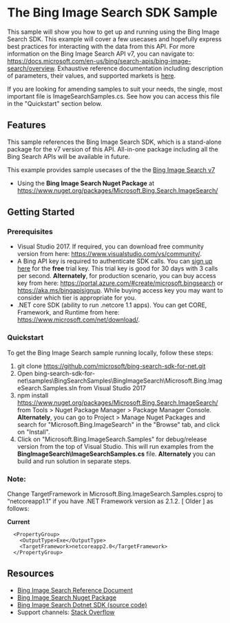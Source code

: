 # The Bing Image Search SDK Sample

This sample will show you how to get up and running using the Bing Image Search SDK. This example will cover a few usecases and hopefully express best practices for interacting with the data from this API. For more information on the Bing Image Search API v7, you can navigate to: https://docs.microsoft.com/en-us/bing/search-apis/bing-image-search/overview. Exhaustive reference documentation including description of parameters, their values, and supported markets is [here](https://docs.microsoft.com/en-us/bing/search-apis/bing-image-search/overview).

If you are looking for amending samples to suit your needs, the single, most important file is ImageSearchSamples.cs. See how you can access this file in the "Quickstart" section below.

## Features

This sample references the Bing Image Search SDK, which is a stand-alone package for the v7 version of this API. All-in-one package including all the Bing Search APIs will be available in future.

This example provides sample usecases of the the [Bing Image Search v7](https://github.com/microsoft/bing-search-sdk-for-net/tree/main/samples/BingSearchSamples/BingImageSearch)

* Using the **Bing Image Search Nuget Package** at https://www.nuget.org/packages/Microsoft.Bing.Search.ImageSearch/

## Getting Started

### Prerequisites

- Visual Studio 2017. If required, you can download free community version from here: https://www.visualstudio.com/vs/community/.
- A Bing API key is required to authenticate SDK calls. You can [sign up here](https://portal.azure.com/#create/microsoft.bingsearch) for the **free** trial key. This trial key is good for 30 days with 3 calls per second. **Alternately**, for production scenario, you can buy access key from here: https://portal.azure.com/#create/microsoft.bingsearch or https://aka.ms/bingapisignup. While buying access key you may want to consider which tier is appropriate for you.
- .NET core SDK (ability to run .netcore 1.1 apps). You can get CORE, Framework, and Runtime from here: https://www.microsoft.com/net/download/. 

### Quickstart

To get the Bing Image Search sample running locally, follow these steps:

1. git clone https://github.com/microsoft/bing-search-sdk-for-net.git
2. Open bing-search-sdk-for-net\samples\BingSearchSamples\BingImageSearch\Microsoft.Bing.ImageSearch.Samples.sln from Visual Studio 2017
3. npm install https://www.nuget.org/packages/Microsoft.Bing.Search.ImageSearch/ from Tools > Nuget Package Manager > Package Manager Console. **Alternately**, you can go to Project > Manage Nuget Packages and search for "Microsoft.Bing.ImageSearch" in the "Browse" tab, and click on "Install". 
4. Click on "Microsoft.Bing.ImageSearch.Samples" for debug/release version from the top of Visual Studio. This will run examples from the **BingImageSearch\ImageSearchSamples.cs** file. **Alternately** you can build and run solution in separate steps.

### Note: 
Change TargetFramework in Microsoft.Bing.ImageSearch.Samples.csproj to “netcoreapp1.1” if you have .NET Framework version as 2.1.2. [ Older ] as follows:

**Current**
````  
  <PropertyGroup>
    <OutputType>Exe</OutputType>
    <TargetFramework>netcoreapp2.0</TargetFramework>
  </PropertyGroup>
````

## Resources
- [Bing Image Search Reference Document](https://docs.microsoft.com/en-us/bing/search-apis/bing-image-search/overview)
- [Bing Image Search Nuget Package](https://www.nuget.org/packages/Microsoft.Bing.Search.ImageSearch/)
- [Bing Image Search Dotnet SDK (source code)](https://github.com/microsoft/bing-search-sdk-for-net/tree/main/sdk/ImageSearch) 
- Support channels: [Stack Overflow](https://stackoverflow.com/questions/tagged/bing-search) 
